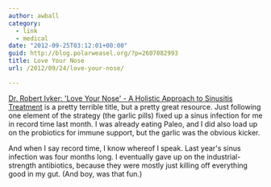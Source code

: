 ```yaml
---
author: awball
category:
  - link
  - medical
date: "2012-09-25T03:12:01+00:00"
guid: http://blog.polarweasel.org/?p=2607082993
title: Love Your Nose
url: /2012/09/24/love-your-nose/

---
```

[Dr. Robert Ivker: 'Love Your Nose' - A Holistic Approach to Sinusitis Treatment](http://www.achooallergy.com/dr-ivker-holistic-sinusitis-treatment.asp) is a pretty terrible title, but a pretty great resource. Just following one element of the strategy (the garlic pills) fixed up a sinus infection for me in record time last month. I was already eating Paleo, and I did also load up on the probiotics for immune support, but the garlic was the obvious kicker.

And when I say record time, I know whereof I speak. Last year's sinus infection was four months long. I eventually gave up on the industrial-strength antibiotics, because they were mostly just killing off everything good in my gut. (And boy, was that fun.)
